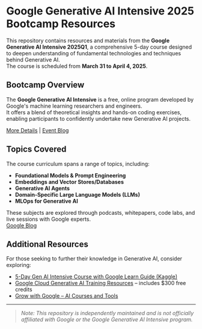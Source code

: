 # Google Generative AI Intensive 2025 Bootcamp Resources

This repository contains resources and materials from the **Google Generative AI Intensive 2025Q1**, a comprehensive 5-day course designed to deepen understanding of fundamental technologies and techniques behind Generative AI.  
The course is scheduled from **March 31 to April 4, 2025**.

## Bootcamp Overview

The **Google Generative AI Intensive** is a free, online program developed by Google's machine learning researchers and engineers.  
It offers a blend of theoretical insights and hands-on coding exercises, enabling participants to confidently undertake new Generative AI projects.  

[More Details](https://engineering.01cloud.com/2025/02/27/master-generative-ai-with-googles-free-5-day-intensive/?utm_source=chatgpt.com) | [Event Blog](https://engineering.01cloud.com/2025/02/27/master-generative-ai-with-googles-free-5-day-intensive/?utm_source=chatgpt.com)

## Topics Covered

The course curriculum spans a range of topics, including:

- **Foundational Models & Prompt Engineering**
- **Embeddings and Vector Stores/Databases**
- **Generative AI Agents**
- **Domain-Specific Large Language Models (LLMs)**
- **MLOps for Generative AI**

These subjects are explored through podcasts, whitepapers, code labs, and live sessions with Google experts.  
[Google Blog](https://blog.google/technology/developers/google-kaggle-genai-intensive/?utm_source=chatgpt.com)

## Additional Resources

For those seeking to further their knowledge in Generative AI, consider exploring:

- [5-Day Gen AI Intensive Course with Google Learn Guide (Kaggle)](https://www.kaggle.com/learn-guide/5-day-genai?utm_source=chatgpt.com)
- [Google Cloud Generative AI Training Resources](https://cloud.google.com/blog/topics/training-certifications/new-google-cloud-generative-ai-training-resources?utm_source=chatgpt.com) – includes $300 free credits
- [Grow with Google – AI Courses and Tools](https://grow.google/ai/?utm_source=chatgpt.com)

---

> *Note: This repository is independently maintained and is not officially affiliated with Google or the Google Generative AI Intensive program.*
